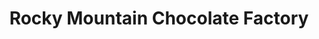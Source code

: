 ---
title: "Rocky Mountain Chocolate Factory"
url: /denver/rocky-mountain-chocolate-factory-16th-street-mall/
shop: confectionery
---